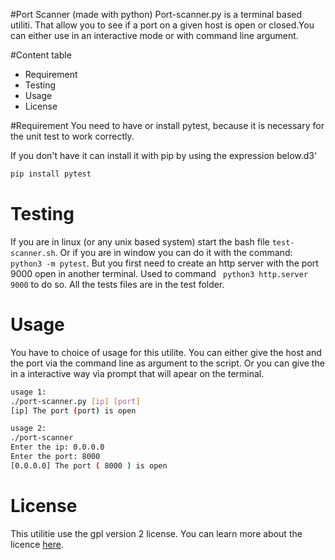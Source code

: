 #Port Scanner (made with python)
Port-scanner.py is a terminal based utiliti. That allow you to see if a port 
on a given host is open or closed.You can either use in an interactive mode or
with command line argument.


#Content table
- Requirement
- Testing
- Usage
- License

#Requirement
You need to have or install pytest, because it is necessary for the unit test to work correctly.

If you don't have it can install it with pip by using the expression below.d3'
```py
pip install pytest
```

# Testing
If you are in linux (or any unix based system) start the bash file `` test-scanner.sh ``.
Or if you are in window you can do it with the command: `` python3 -m pytest ``. But you first need to
create an http server with the port 9000 open in another terminal. Used to command `` python3 http.server 9000`` to do so.
All the tests files are in the test folder.

# Usage
You have to choice of usage for this utilite. You can either give the host and
the port via the command line as argument to the script. Or you can give the in a interactive 
way via prompt that will apear on the terminal.

```bash
usage 1:
./port-scanner.py [ip] [port]
[ip] The port (port) is open

usage 2:
./port-scanner
Enter the ip: 0.0.0.0
Enter the port: 8000
[0.0.0.0] The port ( 8000 ) is open

```
# License
This utilitie use the gpl version 2 license. You can learn more about the licence [here]().
